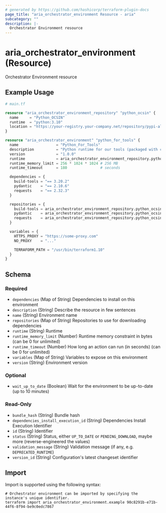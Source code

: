 ```yaml
---
# generated by https://github.com/hashicorp/terraform-plugin-docs
page_title: "aria_orchestrator_environment Resource - aria"
subcategory: ""
description: |-
  Orchestrator Environment resource
---
```


# aria_orchestrator_environment (Resource)

Orchestrator Environment resource

## Example Usage

```terraform
# main.tf

resource "aria_orchestrator_environment_repository" "python_ocsin" {
  name     = "Python_OCSIN"
  runtime  = "python:3.10"
  location = "https://your-registry.your-company.net/repository/pypi-all/simple"
}

resource "aria_orchestrator_environment" "python_for_tools" {
  name                 = "Python_For_Tools"
  description          = "Python runtime for our tools (packaged with common dependencies)."
  version              = "1.0.0"
  runtime              = aria_orchestrator_environment_repository.python_ocsin.runtime
  runtime_memory_limit = 256 * 1024 * 1024 # 256 MB
  runtime_timeout      = 180               # seconds

  dependencies = {
    build-tools = "== 3.20.2"
    pydantic    = "== 2.10.6"
    requests    = "== 2.32.3"
  }

  repositories = {
    build-tools = aria_orchestrator_environment_repository.python_ocsin.id
    pydantic    = aria_orchestrator_environment_repository.python_ocsin.id
    requests    = aria_orchestrator_environment_repository.python_ocsin.id
  }

  variables = {
    HTTPS_PROXY = "https://some-proxy.com"
    NO_PROXY    = "..."

    TERRAFORM_PATH = "/usr/bin/terraform1.10"
  }
}
```

<!-- schema generated by tfplugindocs -->
## Schema

### Required

- `dependencies` (Map of String) Dependencies to install on this environment
- `description` (String) Describe the resource in few sentences
- `name` (String) Environment name
- `repositories` (Map of String) Repositories to use for downloading dependencies
- `runtime` (String) Runtime
- `runtime_memory_limit` (Number) Runtime memory constraint in bytes (can be 0 for unlimited)
- `runtime_timeout` (Number) How long an action can run (in seconds) (can be 0 for unlimited)
- `variables` (Map of String) Variables to expose on this environment
- `version` (String) Environment version

### Optional

- `wait_up_to_date` (Boolean) Wait for the environment to be up-to-date (up to 10 minutes)

### Read-Only

- `bundle_hash` (String) Bundle hash
- `dependencies_install_execution_id` (String) Dependencies Install Execution Identifier
- `id` (String) Identifier
- `status` (String) Status, either `UP_TO_DATE` or `PENDING_DOWNLOAD`, maybe more (reverse-engineered the values)
- `validation_message` (String) Validation message (if any, e.g. `DEPRECATED_RUNTIME`)
- `version_id` (String) Configuration's latest changeset identifier

## Import

Import is supported using the following syntax:

```shell
# Orchestrator environment can be imported by specifying the instance's unique identifier.
terraform import aria_orchestrator_environment.example 90c8291b-e71b-44f6-8f94-be9c0edc7867
```
